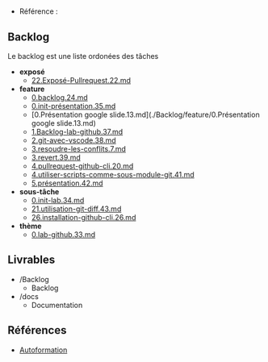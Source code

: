 #  

- Référence :   

 

## Backlog 

Le backlog est une liste ordonées des tâches 

- **exposé** 
  - [22.Exposé-Pullrequest.22.md](./Backlog/exposé/22.Exposé-Pullrequest.22.md) 
- **feature** 
  - [0.backlog.24.md](./Backlog/feature/0.backlog.24.md) 
  - [0.init-présentation.35.md](./Backlog/feature/0.init-présentation.35.md) 
  - [0.Présentation google slide.13.md](./Backlog/feature/0.Présentation google slide.13.md) 
  - [1.Backlog-lab-github.37.md](./Backlog/feature/1.Backlog-lab-github.37.md) 
  - [2.git-avec-vscode.38.md](./Backlog/feature/2.git-avec-vscode.38.md) 
  - [3.resoudre-les-conflits.7.md](./Backlog/feature/3.resoudre-les-conflits.7.md) 
  - [3.revert.39.md](./Backlog/feature/3.revert.39.md) 
  - [4.pullrequest-github-cli.20.md](./Backlog/feature/4.pullrequest-github-cli.20.md) 
  - [4.utiliser-scripts-comme-sous-module-git.41.md](./Backlog/feature/4.utiliser-scripts-comme-sous-module-git.41.md) 
  - [5.présentation.42.md](./Backlog/feature/5.présentation.42.md) 
- **sous-tâche** 
  - [0.init-lab.34.md](./Backlog/sous-tâche/0.init-lab.34.md) 
  - [21.utilisation-git-diff.43.md](./Backlog/sous-tâche/21.utilisation-git-diff.43.md) 
  - [26.installation-github-cli.26.md](./Backlog/sous-tâche/26.installation-github-cli.26.md) 
- **thème** 
  - [0.lab-github.33.md](./Backlog/thème/0.lab-github.33.md) 
## Livrables 

 

- /Backlog 
  - Backlog 
- /docs 
  - Documentation 
## Références 

 

- [Autoformation](#) 

